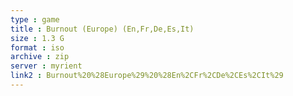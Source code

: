 ```yaml
---
type : game
title : Burnout (Europe) (En,Fr,De,Es,It)
size : 1.3 G
format : iso
archive : zip
server : myrient
link2 : Burnout%20%28Europe%29%20%28En%2CFr%2CDe%2CEs%2CIt%29
---
```

